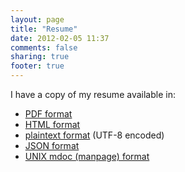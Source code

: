```yaml
---
layout: page
title: "Resume"
date: 2012-02-05 11:37
comments: false
sharing: true
footer: true
---
```


I have a copy of my resume available in:

* [PDF format](/resume/resume.pdf)
* [HTML format](/resume/resume.html)
* [plaintext format](/resume/resume.txt) (UTF-8 encoded)
* [JSON format](/resume/resume.json)
* [UNIX mdoc (manpage) format](/resume/kyleisom.7)



